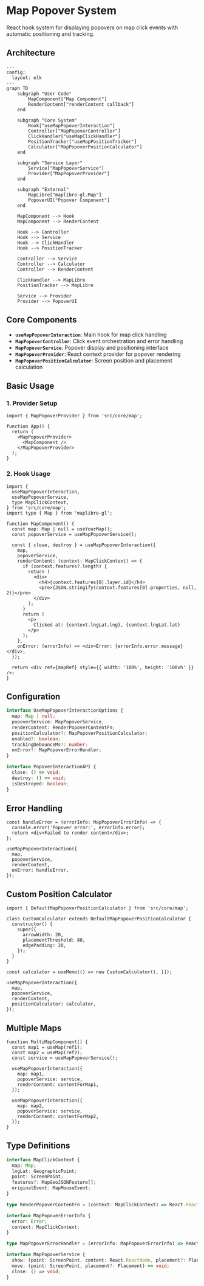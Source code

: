 # Map Popover System

React hook system for displaying popovers on map click events with automatic positioning and tracking.

## Architecture

```mermaid
---
config:
  layout: elk
---
graph TD
    subgraph "User Code"
        MapComponent["Map Component"]
        RenderContent["renderContent callback"]
    end

    subgraph "Core System"
        Hook["useMapPopoverInteraction"]
        Controller["MapPopoverController"]
        ClickHandler["useMapClickHandler"]
        PositionTracker["useMapPositionTracker"]
        Calculator["MapPopoverPositionCalculator"]
    end

    subgraph "Service Layer"
        Service["MapPopoverService"]
        Provider["MapPopoverProvider"]
    end

    subgraph "External"
        MapLibre["maplibre-gl.Map"]
        PopoverUI["Popover Component"]
    end

    MapComponent --> Hook
    MapComponent --> RenderContent

    Hook --> Controller
    Hook --> Service
    Hook --> ClickHandler
    Hook --> PositionTracker

    Controller --> Service
    Controller --> Calculator
    Controller --> RenderContent

    ClickHandler --> MapLibre
    PositionTracker --> MapLibre

    Service --> Provider
    Provider --> PopoverUI
```

## Core Components

- **`useMapPopoverInteraction`**: Main hook for map click handling
- **`MapPopoverController`**: Click event orchestration and error handling
- **`MapPopoverService`**: Popover display and positioning interface
- **`MapPopoverProvider`**: React context provider for popover rendering
- **`MapPopoverPositionCalculator`**: Screen position and placement calculation

## Basic Usage

### 1. Provider Setup

```tsx
import { MapPopoverProvider } from 'src/core/map';

function App() {
  return (
    <MapPopoverProvider>
      <MapComponent />
    </MapPopoverProvider>
  );
}
```

### 2. Hook Usage

```tsx
import {
  useMapPopoverInteraction,
  useMapPopoverService,
  type MapClickContext,
} from 'src/core/map';
import type { Map } from 'maplibre-gl';

function MapComponent() {
  const map: Map | null = useYourMap();
  const popoverService = useMapPopoverService();

  const { close, destroy } = useMapPopoverInteraction({
    map,
    popoverService,
    renderContent: (context: MapClickContext) => {
      if (context.features?.length) {
        return (
          <div>
            <h4>{context.features[0].layer.id}</h4>
            <pre>{JSON.stringify(context.features[0].properties, null, 2)}</pre>
          </div>
        );
      }
      return (
        <p>
          Clicked at: {context.lngLat.lng}, {context.lngLat.lat}
        </p>
      );
    },
    onError: (errorInfo) => <div>Error: {errorInfo.error.message}</div>,
  });

  return <div ref={mapRef} style={{ width: '100%', height: '100vh' }} />;
}
```

## Configuration

```typescript
interface UseMapPopoverInteractionOptions {
  map: Map | null;
  popoverService: MapPopoverService;
  renderContent: RenderPopoverContentFn;
  positionCalculator?: MapPopoverPositionCalculator;
  enabled?: boolean;
  trackingDebounceMs?: number;
  onError?: MapPopoverErrorHandler;
}

interface PopoverInteractionAPI {
  close: () => void;
  destroy: () => void;
  isDestroyed: boolean;
}
```

## Error Handling

```tsx
const handleError = (errorInfo: MapPopoverErrorInfo) => {
  console.error('Popover error:', errorInfo.error);
  return <div>Failed to render content</div>;
};

useMapPopoverInteraction({
  map,
  popoverService,
  renderContent,
  onError: handleError,
});
```

## Custom Position Calculator

```tsx
import { DefaultMapPopoverPositionCalculator } from 'src/core/map';

class CustomCalculator extends DefaultMapPopoverPositionCalculator {
  constructor() {
    super({
      arrowWidth: 20,
      placementThreshold: 80,
      edgePadding: 20,
    });
  }
}

const calculator = useMemo(() => new CustomCalculator(), []);

useMapPopoverInteraction({
  map,
  popoverService,
  renderContent,
  positionCalculator: calculator,
});
```

## Multiple Maps

```tsx
function MultiMapComponent() {
  const map1 = useMap(ref1);
  const map2 = useMap(ref2);
  const service = useMapPopoverService();

  useMapPopoverInteraction({
    map: map1,
    popoverService: service,
    renderContent: contentForMap1,
  });

  useMapPopoverInteraction({
    map: map2,
    popoverService: service,
    renderContent: contentForMap2,
  });
}
```

## Type Definitions

```typescript
interface MapClickContext {
  map: Map;
  lngLat: GeographicPoint;
  point: ScreenPoint;
  features?: MapGeoJSONFeature[];
  originalEvent: MapMouseEvent;
}

type RenderPopoverContentFn = (context: MapClickContext) => React.ReactNode;

interface MapPopoverErrorInfo {
  error: Error;
  context: MapClickContext;
}

type MapPopoverErrorHandler = (errorInfo: MapPopoverErrorInfo) => React.ReactNode;

interface MapPopoverService {
  show: (point: ScreenPoint, content: React.ReactNode, placement?: Placement) => void;
  move: (point: ScreenPoint, placement?: Placement) => void;
  close: () => void;
}
```
